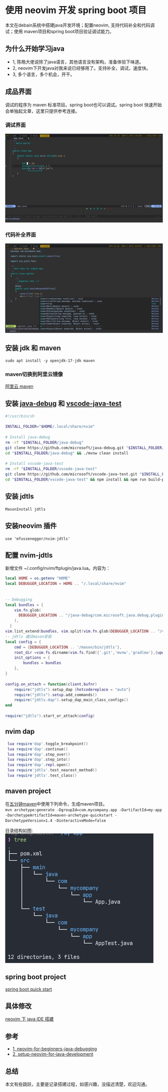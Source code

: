 # 使用 neovim 开发 spring boot 项目
本文在debain系统中搭建java开发环境；配置neovim, 支持代码补全和代码调试；使用 maven项目和spring boot项目验证调试能力。

## 为什么开始学习java
* 1, 陈皓大佬说除了java语言，其他语言没有架构，准备体验下味道。
* 2, neovim下开发java对我来说已经够用了。支持补全，调试，速度快。
* 3, 多个语言，多个机会，开干。

## 成品界面
调试的程序为 maven 标准项目。spring boot也可以调试。spring boot 快速开始会单独起文章，这里只提供参考连接。

### 调试界面
![debugui](img/debugui.png)

### 代码补全界面
![javacodecomp](img/javacodecomp.png)

## 安装 jdk 和 maven
`sudo apt install -y openjdk-17-jdk maven`
### maven切换到阿里云镜像
[ 阿里云 maven ](https://zhuanlan.zhihu.com/p/71998219)

## 安装 [java-debug](https://github.com/microsoft/java-debug) 和 [vscode-java-test](https://github.com/microsoft/vscode-java-test)

```bash
#!/usr/bin/sh

INSTALL_FOLDER="$HOME/.local/share/nvim"

# Install java-debug
rm -rf "$INSTALL_FOLDER/java-debug"
git clone https://github.com/microsoft/java-debug.git "$INSTALL_FOLDER/java-debug"
cd "$INSTALL_FOLDER/java-debug" && ./mvnw clean install

# Install vscode-java-test
rm -rf "$INSTALL_FOLDER/vscode-java-test"
git clone https://github.com/microsoft/vscode-java-test.git "$INSTALL_FOLDER/vscode-java-test"
cd "$INSTALL_FOLDER/vscode-java-test" && npm install && npm run build-plugin

```

## 安装 jdtls
`MasonInstall jdtls`

## 安装neovim 插件
`use 'mfussenegger/nvim-jdtls'`
## 配置 nvim-jdtls
新增文件 ~/.config/nvim/ftplugin/java.lua。内容为：

```lua 
local HOME = os.getenv "HOME"
local DEBUGGER_LOCATION = HOME .. "/.local/share/nvim"


-- Debugging
local bundles = {
    vim.fn.glob(
      DEBUGGER_LOCATION .. "/java-debug/com.microsoft.java.debug.plugin/target/com.microsoft.java.debug.plugin-*.jar"
    ),
  }
vim.list_extend(bundles, vim.split(vim.fn.glob(DEBUGGER_LOCATION .. "/vscode-java-test/server/*.jar"), "\n"))
-- jdtls 通过mason安装
local config = {
    cmd = {DEBUGGER_LOCATION .. '/mason/bin/jdtls'},
    root_dir =vim.fs.dirname(vim.fs.find({'.git','mvnw','gradlew'},{upward=true})[1]),
    init_options = {
        bundles = bundles
    },
}

config.on_attach = function(client,bufnr)
    require("jdtls").setup_dap {hotcodereplace = "auto"}
    require("jdtls").setup.add_commands()
    require("jdtls.dap").setup_dap_main_class_configs()
end

require("jdtls").start_or_attach(config)
```
## nvim dap
```lua 
 lua require'dap'.toggle_breakpoint()
 lua require'dap'.continue()
 lua require'dap'.step_over()
 lua require'dap'.step_into()
 lua require'dap'.repl.open()
 lua require'jdtls'.test_nearest_method()
 lua require'jdtls'.test_class()
```
## maven project
在[五分钟maven](https://maven.apache.org/guides/getting-started/maven-in-five-minutes.html)中使用下列命令，生成maven项目。  
`mvn archetype:generate -DgroupId=com.mycompany.app -DartifactId=my-app -DarchetypeArtifactId=maven-archetype-quickstart -DarchetypeVersion=1.4 -DinteractiveMode=false`  

目录结构如图:  
![maventree](img/maventree.png)


## spring boot project
[spring boot quick start](https://spring.io/guides/gs/spring-boot/)

## 具体修改
[neovim 下 java IDE 搭建](https://github.com/zhoupro/devbox/commit/6e190261980644df1db886188ff0b2ade329c6df)

## 参考
* [1, neovim-for-beginners-java-debugging](https://alpha2phi.medium.com/neovim-for-beginners-java-debugging-f141dc2bca96)
* [2, setup-neovim-for-java-development](https://zignar.net/2020/10/17/setup-neovim-for-java-development-2/)


## 总结
本文有些跳跃，主要是记录搭建过程，如感兴趣，没描述清楚，欢迎沟通。

